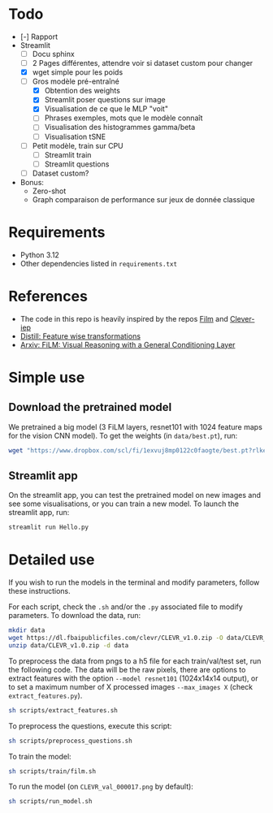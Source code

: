 # Todo
- [-] Rapport
- Streamlit
    - [ ] Docu sphinx
    - [ ] 2 Pages différentes, attendre voir si dataset custom pour changer
    - [x] wget simple pour les poids
    - [ ] Gros modèle pré-entraîné
        - [x] Obtention des weights
        - [x] Streamlit poser questions sur image
        - [x] Visualisation de ce que le MLP "voit"
        - [ ] Phrases exemples, mots que le modèle connaît
        - [ ] Visualisation des histogrammes gamma/beta
        - [ ] Visualisation tSNE
    - [ ] Petit modèle, train sur CPU
        - [ ] Streamlit train
        - [ ] Streamlit questions
    - [ ] Dataset custom?
- Bonus:
    - Zero-shot
    - Graph comparaison de performance sur jeux de donnée classique

# Requirements
- Python 3.12
- Other dependencies listed in `requirements.txt`

# References
- The code in this repo is heavily inspired by the repos [Film](https://github.com/ethanjperez/film) and [Clever-iep](https://github.com/facebookresearch/clevr-iep)
- [Distill: Feature wise transformations](https://distill.pub/2018/feature-wise-transformations/)
- [Arxiv: FiLM: Visual Reasoning with a General Conditioning Layer](https://arxiv.org/pdf/1709.07871)

# Simple use
## Download the pretrained model
We pretrained a big model (3 FiLM layers, resnet101 with 1024 feature maps for the vision CNN model).
To get the weights (in `data/best.pt`), run:

```bash
wget "https://www.dropbox.com/scl/fi/1exvuj8mp0122c0faogte/best.pt?rlkey=huyzf4nhnr6p8jwsnyiy14nd0&st=odj3a2ns" -O data/best.pt
```

## Streamlit app
On the streamlit app, you can test the pretrained model on new images and see some visualisations, or you can train a new model.
To launch the streamlit app, run:
```bash
streamlit run Hello.py
```

# Detailed use
If you wish to run the models in the terminal and modify parameters, follow these instructions.

For each script, check the `.sh` and/or the `.py` associated file to modify parameters.
To download the data, run:
```bash
mkdir data
wget https://dl.fbaipublicfiles.com/clevr/CLEVR_v1.0.zip -O data/CLEVR_v1.0.zip
unzip data/CLEVR_v1.0.zip -d data
```

To preprocess the data from pngs to a h5 file for each train/val/test set, run the following code. The data will be the raw pixels, there are options to extract features with the option `--model resnet101` (1024x14x14 output), or to set a maximum number of X processed images `--max_images X` (check `extract_features.py`).
```bash
sh scripts/extract_features.sh
```

To preprocess the questions, execute this script:
```bash
sh scripts/preprocess_questions.sh
```

To train the model:
```bash
sh scripts/train/film.sh
```

To run the model (on `CLEVR_val_000017.png` by default):
```bash
sh scripts/run_model.sh
```
